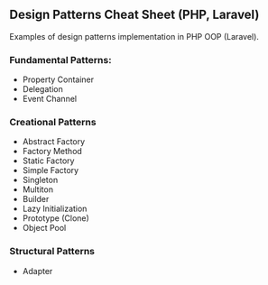 ## Design Patterns Cheat Sheet (PHP, Laravel)

Examples of design patterns implementation in PHP OOP (Laravel).


### Fundamental Patterns:

- Property Container
- Delegation
- Event Channel

### Creational Patterns

- Abstract Factory
- Factory Method
- Static Factory
- Simple Factory
- Singleton
- Multiton
- Builder
- Lazy Initialization
- Prototype (Clone)
- Object Pool

### Structural Patterns

- Adapter
